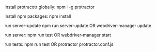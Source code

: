 install protracotr globally:
npm i -g protractor

install npm packages:
npm install

run server-update
npm run server-update OR webdriver-manager update

run server:
npm run test OR webdriver-manager start

run tests:
npm run test OR protractor protractor.conf.js
